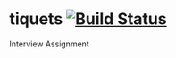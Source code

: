 # tiquets [![Build Status](https://travis-ci.org/angellandros/tiquets.svg?branch=master)](https://travis-ci.org/angellandros/tiquets)
Interview Assignment
